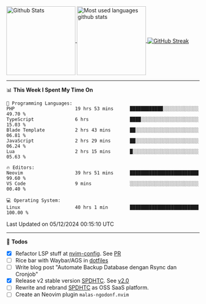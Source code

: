 <a href="https://github.com/anuraghazra/github-readme-stats">
  <img 
        height=180
        align="center" 
        src="https://github-readme-stats.vercel.app/api?username=rizkyilhampra&rank_icon=github&show_icons=true&theme=catppuccin_mocha&hide_border=true&include_all_commits=true&count_private=true&card_width=270" 
        alt="Github Stats" 
    />
</a>
<a href="https://github.com/anuraghazra/github-readme-stats">
  <img 
        height=180
        align="center" 
        src="https://github-readme-stats.vercel.app/api/top-langs/?username=rizkyilhampra&layout=compact&theme=catppuccin_mocha&hide_border=true&langs_count=8" 
        alt="Most used languages github stats" 
    />
</a>
<a href="https://git.io/streak-stats"><img src="https://streak-stats.demolab.com?user=rizkyilhampra&theme=catppuccin-mocha&hide_border=true" align="center" alt="GitHub Streak" /></a>

---

<!--START_SECTION:waka-->
📊 **This Week I Spent My Time On** 

```text
💬 Programming Languages: 
PHP                      19 hrs 53 mins      ████████████░░░░░░░░░░░░░   49.70 % 
TypeScript               6 hrs               ████░░░░░░░░░░░░░░░░░░░░░   15.03 % 
Blade Template           2 hrs 43 mins       ██░░░░░░░░░░░░░░░░░░░░░░░   06.81 % 
JavaScript               2 hrs 29 mins       ██░░░░░░░░░░░░░░░░░░░░░░░   06.24 % 
Lua                      2 hrs 15 mins       █░░░░░░░░░░░░░░░░░░░░░░░░   05.63 % 

🔥 Editors: 
Neovim                   39 hrs 51 mins      █████████████████████████   99.60 % 
VS Code                  9 mins              ░░░░░░░░░░░░░░░░░░░░░░░░░   00.40 % 

💻 Operating System: 
Linux                    40 hrs 1 min        █████████████████████████   100.00 % 
```


 Last Updated on 05/12/2024 00:15:10 UTC
<!--END_SECTION:waka-->

---

📒 **Todos**
<br>
- [x] Refactor LSP stuff at [nvim-config](https://github.com/rizkyilhampra/nvim-config). See [PR](https://github.com/rizkyilhampra/nvim-config/pull/9)
- [ ] Rice bar with Waybar/AGS in [dotfiles](https://github.com/rizkyilhampra/dotfiles)
- [ ] Write blog post "Automate Backup Database dengan Rsync dan Cronjob"
- [x] Release v2 stable version [SPDHTC](https://github.com/rizkyilhampra/spdhtc). See [v2.0](https://github.com/rizkyilhampra/spdhtc/releases/tag/v2.0)
- [ ] Rewrite and rebrand [SPDHTC](https://github.com/rizkyilhampra/spdhtc) as OSS SaaS platform.
- [ ] Create an Neovim plugin `malas-ngodonf.nvim`
